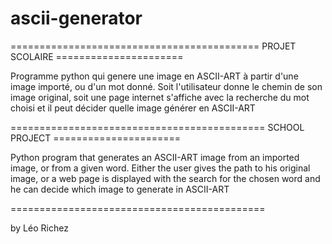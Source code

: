 # ascii-generator

=========================================== PROJET SCOLAIRE ======================  

Programme python qui genere une image en ASCII-ART à partir d'une image importé, ou d'un mot donné.
Soit l'utilisateur donne le chemin de son image original, soit une page internet s'affiche avec la recherche du mot choisi et il peut décider quelle image générer en ASCII-ART

============================================ SCHOOL PROJECT ======================     

Python program that generates an ASCII-ART image from an imported image, or from a given word.
Either the user gives the path to his original image, or a web page is displayed with the search for the chosen word and he can decide which image to generate in ASCII-ART

============================================

by Léo Richez
